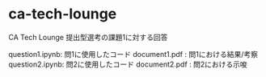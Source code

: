 # ca-tech-lounge
CA Tech Lounge 提出型選考の課題1に対する回答

question1.ipynb: 問1に使用したコード
document1.pdf  : 問1における結果/考察
question2.ipynb: 問2に使用したコード
document2.pdf  : 問2における示唆
